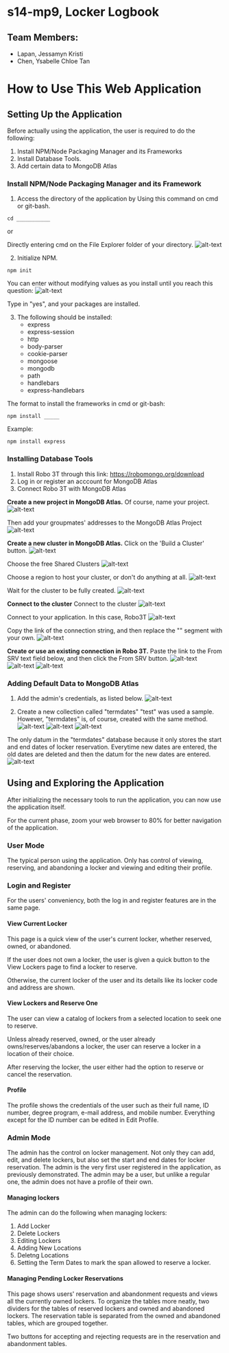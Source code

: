 # s14-mp9, Locker Logbook
## Team Members:
* Lapan, Jessamyn Kristi
* Chen, Ysabelle Chloe Tan

# How to Use This Web Application

## Setting Up the Application
Before actually using the application, the user is required to do the following:
1. Install NPM/Node Packaging Manager and its Frameworks
2. Install Database Tools.
3. Add certain data to MongoDB Atlas

### Install NPM/Node Packaging Manager and its Framework
1. Access the directory of the application by
Using this command on cmd or git-bash.
```
cd ___________
```

or


Directly entering cmd on the File Explorer folder of your directory.
![alt-text](https://github.com/unisse-courses/s14-mp9/blob/master/readme-images/cmd.png)

2. Initialize NPM.
```
npm init
```

You can enter without modifying values as you install until you reach this question:
![alt-text](https://github.com/unisse-courses/s14-mp9/blob/master/readme-images/cmd3.png)

Type in "yes", and your packages are installed.

3. The following should be installed:
    * express
    * express-session
    * http
    * body-parser
    * cookie-parser
    * mongoose
    * mongodb
    * path
    * handlebars
    * express-handlebars

The format to install the frameworks in cmd or git-bash:
```
npm install _____
```

Example:
```
npm install express
```

### Installing Database Tools
1. Install Robo 3T through this link: https://robomongo.org/download
2. Log in or register an acccount for MongoDB Atlas
3. Connect Robo 3T with MongoDB Atlas

**Create a new project in MongoDB Atlas.**
Of course, name your project.
![alt-text](https://github.com/unisse-courses/s14-mp9/blob/master/readme-images/atlas.png)

Then add your groupmates' addresses to the MongoDB Atlas Project
![alt-text](https://github.com/unisse-courses/s14-mp9/blob/master/readme-images/atlas2.png)

**Create a new cluster in MongoDB Atlas.**
Click on the 'Build a Cluster' button.
![alt-text](https://github.com/unisse-courses/s14-mp9/blob/master/readme-images/atlas3.png)

Choose the free Shared Clusters
![alt-text](https://github.com/unisse-courses/s14-mp9/blob/master/readme-images/atlas4.png)

Choose a region to host your cluster, or don't do anything at all.
![alt-text](https://github.com/unisse-courses/s14-mp9/blob/master/readme-images/atlas5.png)

Wait for the cluster to be fully created.
![alt-text](https://github.com/unisse-courses/s14-mp9/blob/master/readme-images/atlas6.png)

**Connect to the cluster**
Connect to the cluster
![alt-text](https://github.com/unisse-courses/s14-mp9/blob/master/readme-images/connect.png)

Connect to your application. In this case, Robo3T
![alt-text](https://github.com/unisse-courses/s14-mp9/blob/master/readme-images/connect2.png)

Copy the link of the connection string, and then replace the "<password>" segment with your own. 
![alt-text](https://github.com/unisse-courses/s14-mp9/blob/master/readme-images/connect3.png)

**Create or use an existing connection in Robo 3T.**
Paste the link to the From SRV text field below, and then click the From SRV button. 
![alt-text](https://github.com/unisse-courses/s14-mp9/blob/master/readme-images/robo.png)
![alt-text](https://github.com/unisse-courses/s14-mp9/blob/master/readme-images/robo2.png)
![alt-text](https://github.com/unisse-courses/s14-mp9/blob/master/readme-images/robo3.png)

### Adding Default Data to MongoDB Atlas
1. Add the admin's credentials, as listed below.
![alt-text](https://github.com/unisse-courses/s14-mp9/blob/master/readme-images/datadef.png)

2. Create a new collection called "termdates" 
"test" was used a sample. However, "termdates" is, of course, created with the same method.
![alt-text](https://github.com/unisse-courses/s14-mp9/blob/master/readme-images/atlas8.png)
![alt-text](https://github.com/unisse-courses/s14-mp9/blob/master/readme-images/atlas9.png)
![alt-text](https://github.com/unisse-courses/s14-mp9/blob/master/readme-images/atlas10.png)

The only datum in the "termdates" database because it only stores the start and end dates of locker reservation. Everytime new dates are entered, the old dates are deleted and then the datum for the new dates are entered.
![alt-text](https://github.com/unisse-courses/s14-mp9/blob/master/readme-images/datadef2.png)

## Using and Exploring the Application
After initializing the necessary tools to run the application, you can now use the application itself. 

For the current phase, zoom your web browser to 80% for better navigation of the application.

### User Mode
The typical person using the application. Only has control of viewing, reserving, and abandoning a locker and viewing and editing their profile.

### Login and Register
For the users' conveniency, both the log in and register features are in the same page.

#### View Current Locker
This page is a quick view of the user's current locker, whether reserved, owned, or abandoned. 

If the user does not own a locker, the user is given a quick button to the View Lockers page to find a locker to reserve.

Otherwise, the current locker of the user and its details like its locker code and address are shown.

#### View Lockers and Reserve One
The user can view a catalog of lockers from a selected location to seek one to reserve. 

Unless already reserved, owned, or the user already owns/reserves/abandons a locker, the user can reserve a locker in a location of their choice. 

After reserving the locker, the user either had the option to reserve or cancel the reservation. 

#### Profile
The profile shows the credentials of the user such as their full name, ID number, degree program, e-mail address, and mobile number. 
Everything except for the ID number can be edited in Edit Profile. 

### Admin Mode
The admin has the control on locker management. Not only they can add, edit, and delete lockers, but also set the start and end dates for locker reservation. The admin is the very first user registered in the application, as previously demonstrated.
The admin may be a user, but unlike a regular one, the admin does not have a profile of their own.

#### Managing lockers
The admin can do the following when managing lockers:
1. Add Locker
2. Delete Lockers
3. Editing Lockers
4. Adding New Locations
5. Deletng Locations
6. Setting the Term Dates to mark the span allowed to reserve a locker.

#### Managing Pending Locker Reservations
This page shows users' reservation and abandonment requests and views all the currently owned lockers. To organize the tables more neatly, two dividers for the tables of reserved lockers and owned and abandoned lockers. The reservation table is separated from the owned and abandoned tables, which are grouped together.

Two buttons for accepting and rejecting requests are in the reservation and abandonment tables.

